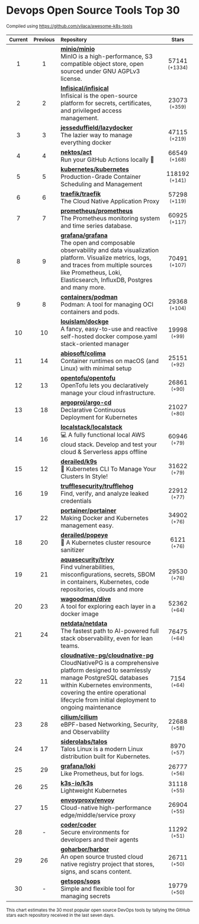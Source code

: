 # Devops Open Source Tools Top 30
<sup>Compiled using https://github.com/vilaca/awesome-k8s-tools</sup>
<div align="center">

|<sub>Current</sub>|<sub>Previous</sub>|<sub>Repository</sub>|<sub>Stars</sub>|
|:---:|:---:|:---|:---:|
|1|1|[**minio/minio**](https://github.com/minio/minio)<br/>MinIO is a high-performance, S3 compatible object store, open sourced under GNU AGPLv3 license.|57141 <sup>(+1334)</sup>|
|2|2|[**Infisical/infisical**](https://github.com/Infisical/infisical)<br/>Infisical is the open-source platform for secrets, certificates, and privileged access management.|23073 <sup>(+359)</sup>|
|3|3|[**jesseduffield/lazydocker**](https://github.com/jesseduffield/lazydocker)<br/>The lazier way to manage everything docker|47115 <sup>(+219)</sup>|
|4|4|[**nektos/act**](https://github.com/nektos/act)<br/>Run your GitHub Actions locally 🚀|66549 <sup>(+168)</sup>|
|5|5|[**kubernetes/kubernetes**](https://github.com/kubernetes/kubernetes)<br/>Production-Grade Container Scheduling and Management|118192 <sup>(+141)</sup>|
|6|6|[**traefik/traefik**](https://github.com/traefik/traefik)<br/>The Cloud Native Application Proxy|57298 <sup>(+119)</sup>|
|7|7|[**prometheus/prometheus**](https://github.com/prometheus/prometheus)<br/>The Prometheus monitoring system and time series database.|60925 <sup>(+117)</sup>|
|8|9|[**grafana/grafana**](https://github.com/grafana/grafana)<br/>The open and composable observability and data visualization platform. Visualize metrics, logs, and traces from multiple sources like Prometheus, Loki, Elasticsearch, InfluxDB, Postgres and many more. |70491 <sup>(+107)</sup>|
|9|8|[**containers/podman**](https://github.com/containers/podman)<br/>Podman: A tool for managing OCI containers and pods.|29368 <sup>(+104)</sup>|
|10|10|[**louislam/dockge**](https://github.com/louislam/dockge)<br/>A fancy, easy-to-use and reactive self-hosted docker compose.yaml stack-oriented manager|19998 <sup>(+99)</sup>|
|11|14|[**abiosoft/colima**](https://github.com/abiosoft/colima)<br/>Container runtimes on macOS (and Linux) with minimal setup|25151 <sup>(+92)</sup>|
|12|13|[**opentofu/opentofu**](https://github.com/opentofu/opentofu)<br/>OpenTofu lets you declaratively manage your cloud infrastructure.|26861 <sup>(+90)</sup>|
|13|18|[**argoproj/argo-cd**](https://github.com/argoproj/argo-cd)<br/>Declarative Continuous Deployment for Kubernetes|21027 <sup>(+80)</sup>|
|14|16|[**localstack/localstack**](https://github.com/localstack/localstack)<br/>💻 A fully functional local AWS cloud stack. Develop and test your cloud & Serverless apps offline|60946 <sup>(+79)</sup>|
|15|12|[**derailed/k9s**](https://github.com/derailed/k9s)<br/>🐶 Kubernetes CLI To Manage Your Clusters In Style!|31622 <sup>(+79)</sup>|
|16|19|[**trufflesecurity/trufflehog**](https://github.com/trufflesecurity/trufflehog)<br/>Find, verify, and analyze leaked credentials|22912 <sup>(+77)</sup>|
|17|22|[**portainer/portainer**](https://github.com/portainer/portainer)<br/>Making Docker and Kubernetes management easy.|34902 <sup>(+76)</sup>|
|18|20|[**derailed/popeye**](https://github.com/derailed/popeye)<br/>👀 A Kubernetes cluster resource sanitizer|6121 <sup>(+76)</sup>|
|19|21|[**aquasecurity/trivy**](https://github.com/aquasecurity/trivy)<br/>Find vulnerabilities, misconfigurations, secrets, SBOM in containers, Kubernetes, code repositories, clouds and more|29530 <sup>(+76)</sup>|
|20|23|[**wagoodman/dive**](https://github.com/wagoodman/dive)<br/>A tool for exploring each layer in a docker image|52362 <sup>(+64)</sup>|
|21|24|[**netdata/netdata**](https://github.com/netdata/netdata)<br/>The fastest path to AI-powered full stack observability, even for lean teams.|76475 <sup>(+64)</sup>|
|22|11|[**cloudnative-pg/cloudnative-pg**](https://github.com/cloudnative-pg/cloudnative-pg)<br/>CloudNativePG is a comprehensive platform designed to seamlessly manage PostgreSQL databases within Kubernetes environments, covering the entire operational lifecycle from initial deployment to ongoing maintenance|7154 <sup>(+64)</sup>|
|23|28|[**cilium/cilium**](https://github.com/cilium/cilium)<br/>eBPF-based Networking, Security, and Observability|22688 <sup>(+58)</sup>|
|24|17|[**siderolabs/talos**](https://github.com/siderolabs/talos)<br/>Talos Linux is a modern Linux distribution built for Kubernetes.|8970 <sup>(+57)</sup>|
|25|29|[**grafana/loki**](https://github.com/grafana/loki)<br/>Like Prometheus, but for logs.|26777 <sup>(+56)</sup>|
|26|25|[**k3s-io/k3s**](https://github.com/k3s-io/k3s)<br/>Lightweight Kubernetes|31118 <sup>(+55)</sup>|
|27|15|[**envoyproxy/envoy**](https://github.com/envoyproxy/envoy)<br/>Cloud-native high-performance edge/middle/service proxy|26904 <sup>(+55)</sup>|
|28|-|[**coder/coder**](https://github.com/coder/coder)<br/>Secure environments for developers and their agents|11292 <sup>(+51)</sup>|
|29|26|[**goharbor/harbor**](https://github.com/goharbor/harbor)<br/>An open source trusted cloud native registry project that stores, signs, and scans content.|26711 <sup>(+50)</sup>|
|30|-|[**getsops/sops**](https://github.com/getsops/sops)<br/>Simple and flexible tool for managing secrets|19779 <sup>(+50)</sup>|


</div>

<sub>This chart estimates the 30 most popular open source DevOps tools by tallying the GitHub stars each repository received in the last seven days.</sub>

